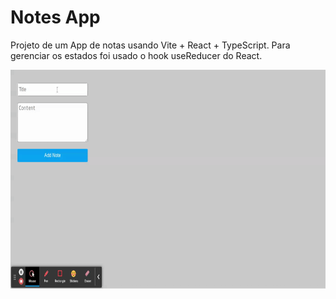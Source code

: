 # Notes App

Projeto de um App de notas usando Vite + React + TypeScript. Para gerenciar os estados foi usado o hook useReducer do 
React. 

<p align="center">
  <img width="600" height="350" src="notesApp.gif"/>
</p>
